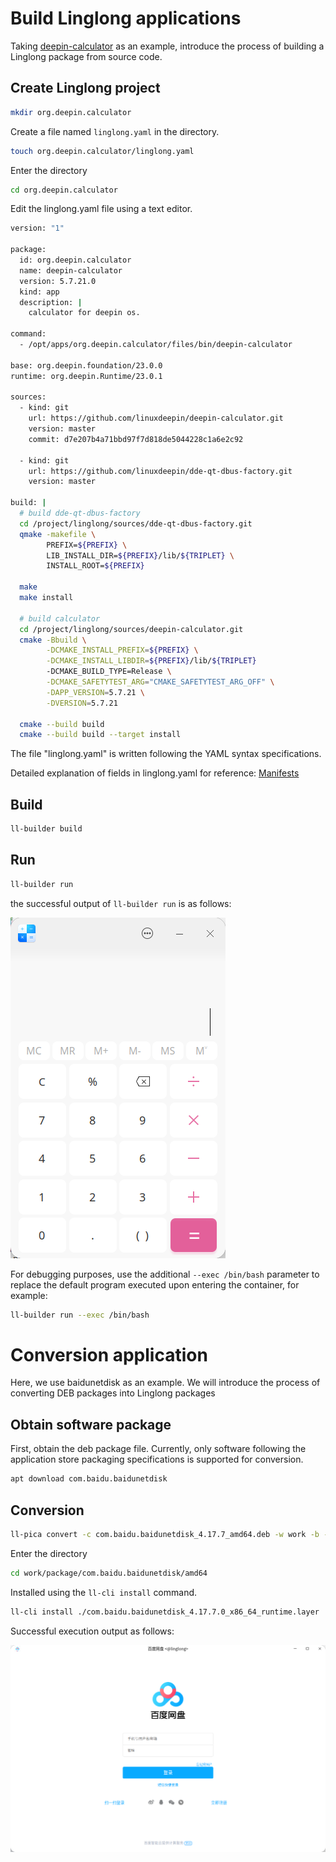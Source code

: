 <!--
SPDX-FileCopyrightText: 2024 UnionTech Software Technology Co., Ltd.

SPDX-License-Identifier: LGPL-3.0-or-later
-->

# Build Linglong applications

Taking [deepin-calculator](https://github.com/linuxdeepin/deepin-calculator.git) as an example, introduce the process of building a Linglong package from source code.

## Create Linglong project

```bash
mkdir org.deepin.calculator
```

Create a file named `linglong.yaml` in the directory.

```bash
touch org.deepin.calculator/linglong.yaml
```

Enter the directory

```bash
cd org.deepin.calculator
```

Edit the linglong.yaml file using a text editor.

```bash
version: "1"

package:
  id: org.deepin.calculator
  name: deepin-calculator
  version: 5.7.21.0
  kind: app
  description: |
    calculator for deepin os.

command:
  - /opt/apps/org.deepin.calculator/files/bin/deepin-calculator

base: org.deepin.foundation/23.0.0
runtime: org.deepin.Runtime/23.0.1

sources:
  - kind: git
    url: https://github.com/linuxdeepin/deepin-calculator.git
    version: master
    commit: d7e207b4a71bbd97f7d818de5044228c1a6e2c92

  - kind: git
    url: https://github.com/linuxdeepin/dde-qt-dbus-factory.git
    version: master

build: |
  # build dde-qt-dbus-factory
  cd /project/linglong/sources/dde-qt-dbus-factory.git
  qmake -makefile \
        PREFIX=${PREFIX} \
        LIB_INSTALL_DIR=${PREFIX}/lib/${TRIPLET} \
        INSTALL_ROOT=${PREFIX}

  make
  make install

  # build calculator
  cd /project/linglong/sources/deepin-calculator.git
  cmake -Bbuild \
        -DCMAKE_INSTALL_PREFIX=${PREFIX} \
        -DCMAKE_INSTALL_LIBDIR=${PREFIX}/lib/${TRIPLET}
        -DCMAKE_BUILD_TYPE=Release \
        -DCMAKE_SAFETYTEST_ARG="CMAKE_SAFETYTEST_ARG_OFF" \
        -DAPP_VERSION=5.7.21 \
        -DVERSION=5.7.21

  cmake --build build
  cmake --build build --target install
```

The file "linglong.yaml" is written following the YAML syntax specifications.

Detailed explanation of fields in linglong.yaml for reference: [Manifests](../ll-builder/manifests.md)

## Build

```bash
ll-builder build
```

## Run

```bash
ll-builder run
```

the successful output of `ll-builder run` is as follows:

![org.deepin.calculator.png](./images/org.deepin.calculator.png)

For debugging purposes, use the additional `--exec /bin/bash` parameter to replace the default program executed upon entering the container, for example:

```bash
ll-builder run --exec /bin/bash
```

# Conversion application

Here, we use  baidunetdisk as an example. We will introduce the process of converting DEB packages into Linglong packages

## Obtain software package

First, obtain the deb package file.
Currently, only software following the application store packaging
specifications is supported for conversion.

```bash
apt download com.baidu.baidunetdisk
```

## Conversion

```bash
ll-pica convert -c com.baidu.baidunetdisk_4.17.7_amd64.deb -w work -b --exportFile layer
```

Enter the directory

```bash
cd work/package/com.baidu.baidunetdisk/amd64
```

Installed using the `ll-cli install` command.

```bash
ll-cli install ./com.baidu.baidunetdisk_4.17.7.0_x86_64_runtime.layer
```

Successful execution output as follows:

![img](images/com.baidu.baidunetdisk.png)
